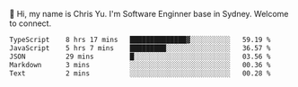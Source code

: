 👋 Hi, my name is Chris Yu. I'm Software Enginner base in Sydney. Welcome to connect.

<!--START_SECTION:waka-->

```txt
TypeScript    8 hrs 17 mins   ██████████████▓░░░░░░░░░░   59.19 %
JavaScript    5 hrs 7 mins    █████████░░░░░░░░░░░░░░░░   36.57 %
JSON          29 mins         █░░░░░░░░░░░░░░░░░░░░░░░░   03.56 %
Markdown      3 mins          ░░░░░░░░░░░░░░░░░░░░░░░░░   00.36 %
Text          2 mins          ░░░░░░░░░░░░░░░░░░░░░░░░░   00.28 %
```

<!--END_SECTION:waka-->
